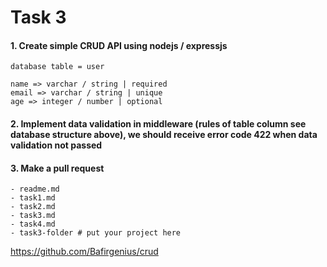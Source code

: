 # Task 3

#### 1. Create simple CRUD API using nodejs / expressjs

`database table = user`

```
name => varchar / string | required
email => varchar / string | unique
age => integer / number | optional
```

#### 2. Implement data validation in middleware (rules of table column see database structure above), we should receive error code 422 when data validation not passed

#### 3. Make a pull request 
```
- readme.md
- task1.md
- task2.md
- task3.md
- task4.md
- task3-folder # put your project here
```
https://github.com/Bafirgenius/crud
